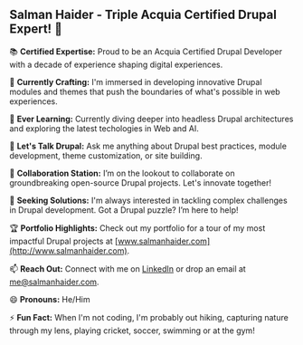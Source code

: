 ## Salman Haider - Triple Acquia Certified Drupal Expert! 👋

📚 **Certified Expertise:** Proud to be an Acquia Certified Drupal Developer with a decade of experience shaping digital experiences.

🔭 **Currently Crafting:** I'm immersed in developing innovative Drupal modules and themes that push the boundaries of what's possible in web experiences.

🌱 **Ever Learning:** Currently diving deeper into headless Drupal architectures and exploring the latest techologies in Web and AI.

💬 **Let's Talk Drupal:** Ask me anything about Drupal best practices, module development, theme customization, or site building.

👯 **Collaboration Station:** I’m on the lookout to collaborate on groundbreaking open-source Drupal projects. Let's innovate together!

🤔 **Seeking Solutions:** I'm always interested in tackling complex challenges in Drupal development. Got a Drupal puzzle? I’m here to help!

🏆 **Portfolio Highlights:** Check out my portfolio for a tour of my most impactful Drupal projects at [www.salmanhaider.com](http://www.salmanhaider.com).

📫 **Reach Out:** Connect with me on [LinkedIn](https://www.linkedin.com/in/salman-haider-1071531ab) or drop an email at [me@salmanhaider.com](mailto:me@salmanhaider.com).

😄 **Pronouns:** He/Him

⚡ **Fun Fact:** When I'm not coding, I'm probably out hiking, capturing nature through my lens, playing cricket, soccer, swimming or at the gym!
